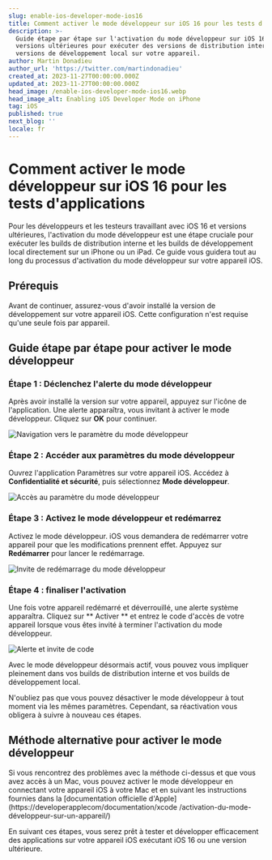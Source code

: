 ```yaml
---
slug: enable-ios-developer-mode-ios16
title: Comment activer le mode développeur sur iOS 16 pour les tests d'applications
description: >-
  Guide étape par étape sur l'activation du mode développeur sur iOS 16 et
  versions ultérieures pour exécuter des versions de distribution interne et des
  versions de développement local sur votre appareil.
author: Martin Donadieu
author_url: 'https://twitter.com/martindonadieu'
created_at: 2023-11-27T00:00:00.000Z
updated_at: 2023-11-27T00:00:00.000Z
head_image: /enable-ios-developer-mode-ios16.webp
head_image_alt: Enabling iOS Developer Mode on iPhone
tag: iOS
published: true
next_blog: ''
locale: fr
---
```


# Comment activer le mode développeur sur iOS 16 pour les tests d'applications

Pour les développeurs et les testeurs travaillant avec iOS 16 et versions ultérieures, l'activation du mode développeur est une étape cruciale pour exécuter les builds de distribution interne et les builds de développement local directement sur un iPhone ou un iPad. Ce guide vous guidera tout au long du processus d'activation du mode développeur sur votre appareil iOS.

## Prérequis

Avant de continuer, assurez-vous d'avoir installé la version de développement sur votre appareil iOS. Cette configuration n'est requise qu'une seule fois par appareil.

## Guide étape par étape pour activer le mode développeur

### Étape 1 : Déclenchez l'alerte du mode développeur

Après avoir installé la version sur votre appareil, appuyez sur l'icône de l'application. Une alerte apparaîtra, vous invitant à activer le mode développeur. Cliquez sur **OK** pour continuer.

<div class="mx-auto" style="largeur : 50%;">
  <img src="/ios-16-developer-mode-0webp" alt="Navigation vers le paramètre du mode développeur">
</div>

### Étape 2 : Accéder aux paramètres du mode développeur

Ouvrez l'application Paramètres sur votre appareil iOS. Accédez à **Confidentialité et sécurité**, puis sélectionnez **Mode développeur**.

![Accès au paramètre du mode développeur](/ios-16-developer-mode-1webp)

### Étape 3 : Activez le mode développeur et redémarrez

Activez le mode développeur. iOS vous demandera de redémarrer votre appareil pour que les modifications prennent effet. Appuyez sur **Redémarrer** pour lancer le redémarrage.

![Invite de redémarrage du mode développeur](/ios-16-developer-mode-2webp)

### Étape 4 : finaliser l'activation

Une fois votre appareil redémarré et déverrouillé, une alerte système apparaîtra. Cliquez sur ** Activer ** et entrez le code d'accès de votre appareil lorsque vous êtes invité à terminer l'activation du mode développeur.

![Alerte et invite de code](/ios-16-developer-mode-3webp)

Avec le mode développeur désormais actif, vous pouvez vous impliquer pleinement dans vos builds de distribution interne et vos builds de développement local.

N'oubliez pas que vous pouvez désactiver le mode développeur à tout moment via les mêmes paramètres. Cependant, sa réactivation vous obligera à suivre à nouveau ces étapes.

## Méthode alternative pour activer le mode développeur

Si vous rencontrez des problèmes avec la méthode ci-dessus et que vous avez accès à un Mac, vous pouvez activer le mode développeur en connectant votre appareil iOS à votre Mac et en suivant les instructions fournies dans la [documentation officielle d'Apple](https://developerapplecom/documentation/xcode /activation-du-mode-développeur-sur-un-appareil/)

En suivant ces étapes, vous serez prêt à tester et développer efficacement des applications sur votre appareil iOS exécutant iOS 16 ou une version ultérieure.